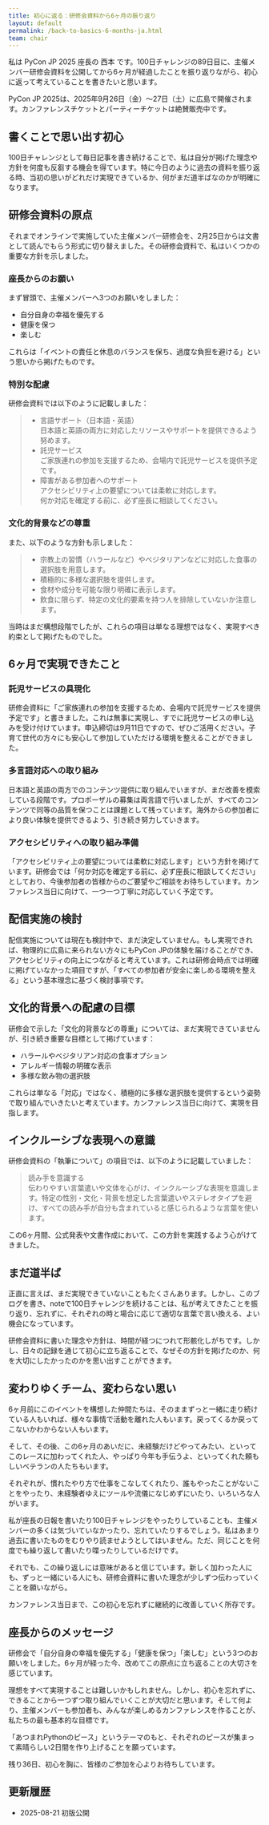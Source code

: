 ```yaml
---
title: 初心に返る：研修会資料から6ヶ月の振り返り
layout: default
permalink: /back-to-basics-6-months-ja.html
team: chair
---
```


私は PyCon JP 2025 座長の 西本 です。100日チャレンジの89日目に、主催メンバー研修会資料を公開してから6ヶ月が経過したことを振り返りながら、初心に返って考えていることを書きたいと思います。

PyCon JP 2025は、2025年9月26日（金）～27日（土）に広島で開催されます。カンファレンスチケットとパーティーチケットは絶賛販売中です。

## 書くことで思い出す初心

100日チャレンジとして毎日記事を書き続けることで、私は自分が掲げた理念や方針を何度も反芻する機会を得ています。特に今日のように過去の資料を振り返る時、当初の思いがどれだけ実現できているか、何がまだ道半ばなのかが明確になります。

## 研修会資料の原点

それまでオンラインで実施していた主催メンバー研修会を、2月25日からは文書として読んでもらう形式に切り替えました。その研修会資料で、私はいくつかの重要な方針を示しました。

### 座長からのお願い

まず冒頭で、主催メンバーへ3つのお願いをしました：

- 自分自身の幸福を優先する
- 健康を保つ
- 楽しむ

これらは「イベントの責任と休息のバランスを保ち、過度な負担を避ける」という思いから掲げたものです。

### 特別な配慮

研修会資料では以下のように記載しました：

> - 言語サポート（日本語・英語）  
>   日本語と英語の両方に対応したリソースやサポートを提供できるよう努めます。
> - 託児サービス  
>   ご家族連れの参加を支援するため、会場内で託児サービスを提供予定です。  
> - 障害がある参加者へのサポート  
>   アクセシビリティ上の要望については柔軟に対応します。  
>   何か対応を確定する前に、必ず座長に相談してください。

### 文化的背景などの尊重

また、以下のような方針も示しました：

> - 宗教上の習慣（ハラールなど）やベジタリアンなどに対応した食事の選択肢を用意します。
> - 積極的に多様な選択肢を提供します。
> - 食材や成分を可能な限り明確に表示します。
> - 飲食に限らず、特定の文化的要素を持つ人を排除していないか注意します。

当時はまだ構想段階でしたが、これらの項目は単なる理想ではなく、実現すべき約束として掲げたものでした。

## 6ヶ月で実現できたこと

### 託児サービスの具現化

研修会資料に「ご家族連れの参加を支援するため、会場内で託児サービスを提供予定です」と書きました。これは無事に実現し、すでに託児サービスの申し込みを受け付けています。申込締切は9月11日ですので、ぜひご活用ください。子育て世代の方々にも安心して参加していただける環境を整えることができました。

### 多言語対応への取り組み

日本語と英語の両方でのコンテンツ提供に取り組んでいますが、まだ改善を模索している段階です。プロポーザルの募集は両言語で行いましたが、すべてのコンテンツで同等の品質を保つことは課題として残っています。海外からの参加者により良い体験を提供できるよう、引き続き努力していきます。

### アクセシビリティへの取り組み準備

「アクセシビリティ上の要望については柔軟に対応します」という方針を掲げています。研修会では「何か対応を確定する前に、必ず座長に相談してください」としており、今後参加者の皆様からのご要望やご相談をお待ちしています。カンファレンス当日に向けて、一つ一つ丁寧に対応していく予定です。

## 配信実施の検討

配信実施については現在も検討中で、まだ決定していません。もし実現できれば、物理的に広島に来られない方々にもPyCon JPの体験を届けることができ、アクセシビリティの向上につながると考えています。これは研修会時点では明確に掲げていなかった項目ですが、「すべての参加者が安全に楽しめる環境を整える」という基本理念に基づく検討事項です。

## 文化的背景への配慮の目標

研修会で示した「文化的背景などの尊重」については、まだ実現できていませんが、引き続き重要な目標として掲げています：

- ハラールやベジタリアン対応の食事オプション
- アレルギー情報の明確な表示
- 多様な飲み物の選択肢

これらは単なる「対応」ではなく、積極的に多様な選択肢を提供するという姿勢で取り組んでいきたいと考えています。カンファレンス当日に向けて、実現を目指します。

## インクルーシブな表現への意識

研修会資料の「執筆について」の項目では、以下のように記載していました：

> 読み手を意識する  
> 伝わりやすい言葉遣いや文体を心がけ、インクルーシブな表現を意識します。特定の性別・文化・背景を想定した言葉遣いやステレオタイプを避け、すべての読み手が自分も含まれていると感じられるような言葉を使います。

この6ヶ月間、公式発表や文書作成において、この方針を実践するよう心がけてきました。

## まだ道半ば

正直に言えば、まだ実現できていないこともたくさんあります。しかし、このブログを書き、noteで100日チャレンジを続けることは、私が考えてきたことを振り返り、忘れずに、それぞれの時と場合に応じて適切な言葉で言い換える、よい機会になっています。

研修会資料に書いた理念や方針は、時間が経つにつれて形骸化しがちです。しかし、日々の記録を通じて初心に立ち返ることで、なぜその方針を掲げたのか、何を大切にしたかったのかを思い出すことができます。

## 変わりゆくチーム、変わらない思い

6ヶ月前にこのイベントを構想した仲間たちは、そのままずっと一緒に走り続けている人もいれば、様々な事情で活動を離れた人もいます。戻ってくるか戻ってこないかわからない人もいます。

そして、その後、この6ヶ月のあいだに、未経験だけどやってみたい、といってこのレースに加わってくれた人、やっぱり今年も手伝うよ、といってくれた頼もしいベテランの人たちもいます。

それぞれが、慣れたやり方で仕事をこなしてくれたり、誰もやったことがないことをやったり、未経験者ゆえにツールや流儀になじめずにいたり、いろいろな人がいます。

私が座長の日報を書いたり100日チャレンジをやったりしていることも、主催メンバーの多くは気づいていなかったり、忘れていたりするでしょう。私はあまり過去に書いたものをむりやり読ませようとしてはいません。ただ、同じことを何度でも繰り返して書いたり喋ったりしているだけです。

それでも、この繰り返しには意味があると信じています。新しく加わった人にも、ずっと一緒にいる人にも、研修会資料に書いた理念が少しずつ伝わっていくことを願いながら。

カンファレンス当日まで、この初心を忘れずに継続的に改善していく所存です。

## 座長からのメッセージ

研修会で「自分自身の幸福を優先する」「健康を保つ」「楽しむ」という3つのお願いをしました。6ヶ月が経った今、改めてこの原点に立ち返ることの大切さを感じています。

理想をすべて実現することは難しいかもしれません。しかし、初心を忘れずに、できることから一つずつ取り組んでいくことが大切だと思います。そして何より、主催メンバーも参加者も、みんなが楽しめるカンファレンスを作ることが、私たちの最も基本的な目標です。

「あつまれPythonのピース」というテーマのもと、それぞれのピースが集まって素晴らしい2日間を作り上げることを願っています。

残り36日、初心を胸に、皆様のご参加を心よりお待ちしています。

## 更新履歴

- 2025-08-21 初版公開